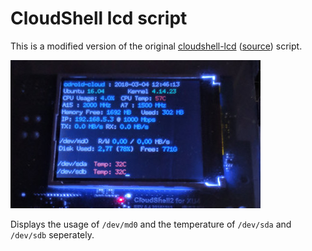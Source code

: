 CloudShell lcd script
=====================

This is a modified version of the original [cloudshell-lcd](https://wiki.odroid.com/accessory/add-on_boards/xu4_cloudshell2/xu4_cloudshell2#enable_lcd_and_fan) ([source](http://bazaar.launchpad.net/~kyle1117/+junk/cloudshell-lcd/view/head:/bin/cloudshell-lcd)) script.

![Preview](cloudshell-lcd.jpg)

Displays the usage of `/dev/md0` and the temperature of `/dev/sda` and `/dev/sdb` seperately.

